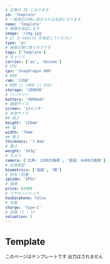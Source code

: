 ```yaml
---
# 記事の ID になります
id: 'Template'
# 一覧表示の時に表示される名前になります
name: 'Template'
# 画像を指定します
image: '/img.jpg'
# pc か mobile を指定してください
type: 'pc'
# 検索の際に使うタグです
tags: ['Template']
# キャリア
carrier: ['au', 'docomo']
# CPU
cpu: 'Snapdragon 888'
# RAM
ram: '12GB'
# ROM || (HDD || SSD)
storage: '2000GB'
# バッテリー
battery: '4000mAh'
# 画面サイズ
screen: '13インチ'
# 本体サイズ
## 高さ
height: '158mm'
## 幅
width: '74mm'
## 厚さ
thickness: '7.8mm'
# 重さ
weight: '163g'
# カメラ
camera: ['広角: 1200万画素', '望遠: 6400万画素']
# 生体認証
biometrics: ['指紋', '顔']
# 防水・防塵
ipCode: 'IP5X'
# 価格
price: 82900
# イヤホンジャック
hasEarphone: false
# 充電
charge: 'Type-C'
# 評価 (1 ~ 5)
valuation: 5
---
```


# Template

このページはテンプレートです
出力はされません
